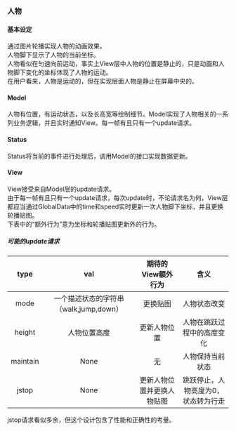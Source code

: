 ### 人物 ###
#### 基本设定 ####
通过图片轮播实现人物的动画效果。  
人物脚下显示了人物的当前坐标。  
人物看似在匀速向前运动，事实上View层中人物的位置是静止的，只是动画和人物脚下变化的坐标体现了人物的运动。  
在用户看来，人物是运动的，但在实现层面人物是静止在屏幕中央的。  
#### Model ####
人物有位置，有运动状态，以及长高宽等绘制细节。Model实现了人物相关的一系列业务逻辑，并且实时通知View。每一帧有且只有一个update请求。
#### Status ####
Status将当前的事件进行处理后，调用Model的接口实现数据更新。
#### View ####
View接受来自Model层的update请求。  
由于每一帧有且只有一个update请求，每次update时，不论请求名为何，View层都应当通过GlobalData中的time和speed实时更新一次人物脚下坐标，并且更换轮播贴图。  
下表中的“额外行为”意为坐标和轮播贴图更新外的行为。  
##### 可能的update请求 #####
|type|val|期待的View额外行为|含义|
|:--------:|:-----:|:----:|:----:|
|mode|一个描述状态的字符串（walk,jump,down）|更换贴图|人物状态改变|
|height|人物位置高度|更新人物位置|人物在跳跃过程中的高度变化|
|maintain|None|无|人物保持当前状态|
|jstop|None|更新人物位置并更换人物贴图|跳跃停止，人物高度为0，状态转为行走|
jstop请求看似多余，但这个设计包含了性能和正确性的考量。